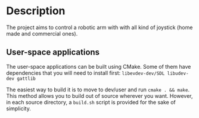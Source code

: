 # Description
The project aims to control a robotic arm with with all kind of joystick (home made and commercial ones).

## User-space applications
The user-space applications can be built using CMake. Some of them have dependencies that you will need to install first: `libevdev-dev/SDL libudev-dev gattlib`

The easiest way to build it is to move to dev/user and run `cmake . && make`. This method allows you to build out of source wherever you want.
However, in each source directory, a `build.sh` script is provided for the sake of simplicity.



